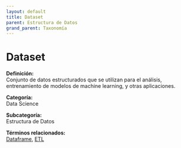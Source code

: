 ```yaml
---
layout: default
title: Dataset
parent: Estructura de Datos
grand_parent: Taxonomía
---
```


# Dataset

**Definición:**  
Conjunto de datos estructurados que se utilizan para el análisis, entrenamiento de modelos de machine learning, y otras aplicaciones.

**Categoría:**  
Data Science

**Subcategoría:**  
Estructura de Datos

**Términos relacionados:**  
[Dataframe](https://maleniski.github.io/diccionario-angl-tec-mx/docs/taxonomia/data-science/estructura-de-datos/dataframe.html), [ETL](https://maleniski.github.io/diccionario-angl-tec-mx/docs/taxonomia/data-science/estructura-de-datos/etl.html)
